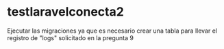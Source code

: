 # testlaravelconecta2
Ejecutar las migraciones ya que es necesario crear una tabla para llevar el registro de "logs" solicitado en la pregunta 9
